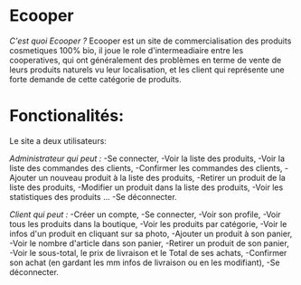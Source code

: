 # Ecooper
*C'est quoi Ecooper ?*
Ecooper est un site de commercialisation des produits cosmetiques 100% bio, il joue le role d'intermeadiaire entre les cooperatives, qui ont généralement des problèmes en terme de vente de leurs produits naturels vu leur localisation, et les client qui représente une forte demande de cette catégorie de produits.

# Fonctionalités:
Le site a deux utilisateurs:

*Administrateur qui peut :*
-Se connecter,
-Voir la liste des produits,
-Voir la liste des commandes des clients,
-Confirmer les commandes des clients,
-Ajouter un nouveau produit à la liste des produits,
-Retirer un produit de la liste des produits,
-Modifier un produit dans la liste des produits,
-Voir les statistiques des produits ...
-Se déconnecter.

*Client qui peut :*
-Créer un compte,
-Se connecter,
-Voir son profile,
-Voir tous les produits dans la boutique,
-Voir les produits par catégorie,
-Voir le infos d'un produit en cliquant sur sa photo,
-Ajouter un produit à son panier,
-Voir le nombre d'article dans son panier,
-Retirer un produit de son panier,
-Voir le sous-total, le prix de livraison et le Total de ses achats,
-Confirmer son achat (en gardant les mm infos de livraison ou en les modifiant),
-Se déconnecter.
